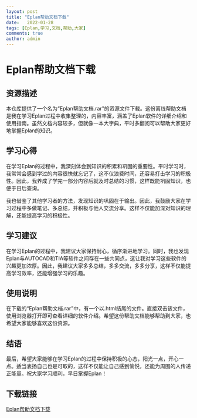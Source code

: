 ```yaml
---
layout: post
title: "Eplan帮助文档下载"
date:   2022-01-28
tags: [Eplan,学习,文档,帮助,大家]
comments: true
author: admin
---
```

# Eplan帮助文档下载

## 资源描述

本仓库提供了一个名为“Eplan帮助文档.rar”的资源文件下载。这份离线帮助文档是我在学习Eplan过程中收集整理的，内容丰富，涵盖了Eplan软件的详细介绍和使用指南。虽然文档内容较多，但就像一本大字典，平时多翻阅可以帮助大家更好地掌握Eplan的知识。

## 学习心得

在学习Eplan的过程中，我深刻体会到知识的积累和巩固的重要性。平时学习时，我常常会感到学过的内容很快就忘记了，这不仅浪费时间，还容易打击学习的积极性。因此，我养成了学完一部分内容后就及时总结的习惯，这样既能巩固知识，也便于日后查询。

我也借鉴了其他学习者的方法，发现知识的巩固在于输出。因此，我鼓励大家在学习过程中多做笔记、多总结，并积极与他人交流分享。这样不仅能加深对知识的理解，还能提高学习的积极性。

## 学习建议

在学习Eplan的过程中，我建议大家保持耐心，循序渐进地学习。同时，我也发现Eplan与AUTOCAD和TIA等软件之间存在一些共同点，这让我对学习这些软件的兴趣更加浓厚。因此，我建议大家多多总结，多多交流，多多分享，这样不仅能提高学习效率，还能增强学习的乐趣。

## 使用说明

在下载的“Eplan帮助文档.rar”中，有一个以.html结尾的文件。直接双击该文件，使用浏览器打开即可查看详细的软件介绍。希望这份帮助文档能够帮助到大家，也希望大家能够喜欢这份资源。

## 结语

最后，希望大家能够在学习Eplan的过程中保持积极的心态，阳光一点，开心一点。适当表扬自己也是可取的，这样不仅能让自己感到愉悦，还能为周围的人传递正能量。祝大家学习顺利，早日掌握Eplan！

## 下载链接

[Eplan帮助文档下载](https://pan.quark.cn/s/28c1451df582)